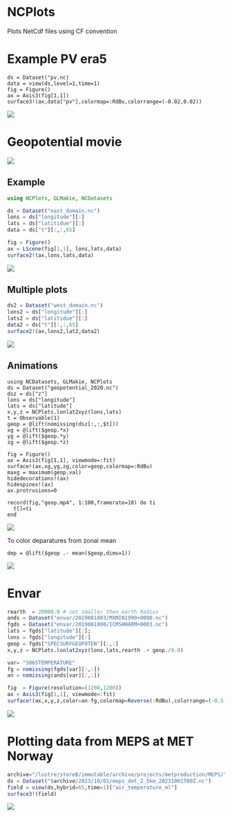 # NCPlots 


Plots NetCdf files using CF convention

# Example PV era5
```
ds = Dataset("pv.nc)
data = view(ds,level=1,time=1)
fig = Figure()
ax = Axis3(fig[1,1])
surface3!(ax,data["pv"],colormap=:RdBu,colorrange=(-0.02,0.02))
```


![](docs/pv500.gif)


# Geopotential movie

![](docs/geop2.gif)


## Example 

```julia
using NCPlots, GLMakie, NCDatasets

ds = Dataset("east_domain.nc") 
lons = ds["longitude"][:]
lats = ds["latitidue"][:]
data = ds["t"][:,:,65]

fig = Figure()
ax = LScene(fig[1,1], lons,lats,data)
surface2!(ax,lons,lats,data) 
```

![](east_domain.png)

## Multiple plots 

```julia
ds2 = Dataset("west_domain.nc") 
lons2 = ds["longitude"][:]
lats2 = ds["latitidue"][:]
data2 = ds["t"][:,:,65]
surface2!(ax,lons2,lat2,data2)
```

![](east_west_domain.png)


## Animations 

```
using NCDatasets, GLMakie, NCPlots
ds = Dataset("geopotential_2020.nc")
dsz = ds["z"]
lons = ds["longitude"]
lats = ds["latitude"]
x,y,z = NCPlots.lonlat2xyz(lons,lats)
t = Observable(1)
geop = @lift(nomissing(dsz[:,:,$t]))
xg = @lift($geop.*x)
yg = @lift($geop.*y)
zg = @lift($geop.*z)

fig = Figure()
ax = Axis3(fig[1,1], viewmode=:fit)
surface!(ax,xg,yg,zg,color=geop,colormap=:RdBu)
maxg = maximum(geop.val)
hidedecorations!(ax)
hidespines!(ax)
ax.protrusions=0

record(fig,"geop.mp4", 1:100,framerate=10) do ti
  t[]=ti
end
```

![](docs/geop.gif)

To color deparatures from zonal mean 

```
dep = @lift($geop .- mean($geop,dims=1))
```


![](docs/geop_depmean.gif)


# Envar 


```julia
rearth  = 20000.0 # set smaller then earth Radius 
ands = Dataset("envar/2019081803/MXMIN1999+0000.nc")
fgds = Dataset("envar/2019081800/ICMSHHARM+0003.nc")
lats = fgds["latitude"][:];
lons = fgds["longitude"][:]
geop = fgds["SPECSURFGEOPOTEN"][:,:]
x,y,z = NCPlots.lonlat2xyz(lons,lats,rearth .+ geop./9.8)

var= "S065TEMPERATURE"
fg = nomissing(fgds[var][:,:])
an = nomissing(ands[var][:,:])

fig  = Figure(resolution=(1200,1200))
ax = Axis3(fig[1,1], viewmode=:fit)
surface!(ax,x,y,z,color=an-fg,colormap=Reverse(:RdBu),colorrange=(-0.5,0.5))
```

![](docs/envar_2019081803.png)

# Plotting data from MEPS at MET Norway




```julia
archive="/lustre/storeB/immutable/archive/projects/metproduction/MEPS/"
ds = Dataset("$archive/2023/10/01/meps_det_2_5km_20231001T00Z.nc")
field = view(ds,hybrid=65,time=1)["air_temperature_ml"]
surface3!(field)
```

![](docs/metcoop.png)